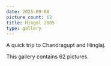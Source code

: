 ```yaml
---
date: 2025-09-08
picture_count: 62
title: Hingol 2005
type: gallery
---
```


A quick trip to Chandragupt and Hinglaj.

This gallery contains 62 pictures.